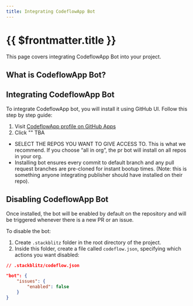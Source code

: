 ```yaml
---
title: Integrating CodeflowApp Bot
---
```


# {{ $frontmatter.title }}

This page covers integrating CodeflowApp Bot into your project.

## What is CodeflowApp Bot?

<!--@include: ./parts/codeflowapp-bot.md-->

## Integrating CodeflowApp Bot

To integrate CodeflowApp bot, you will install it using GitHub UI. Follow this step by step guide:

<!-- TODO: add steps -->


1. Visit [CodeflowApp profile on GitHub Apps](https://github.com/apps/codeflowapp)
2. Click ""
TBA

- SELECT THE REPOS YOU WANT TO GIVE ACCESS TO. This is what we recommend. If you choose “all in org”, the pr bot will install on all repos in your org.
- Installing bot ensures every commit to default branch and any pull request branches are pre-cloned for instant bootup times. (Note: this is something anyone integrating publisher should have installed on their repo).

## Disabling CodeflowApp Bot

Once installed, the bot will be enabled by default on the repository and will be triggered whenever there is a new PR or an issue.

To disable the bot:


1. Create `.stackblitz` folder in the root directory of the project.
2. Inside this folder, create a file called `codeflow.json`, specifying which actions you want disabled:

```json
// .stackblitz/codeflow.json

"bot": {
    "issues": {
        "enabled": false
    }
}
```

